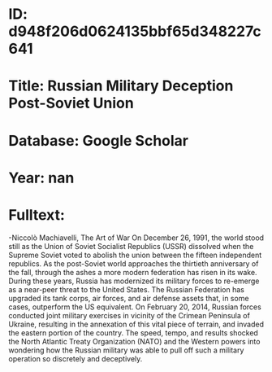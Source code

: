 # ID: d948f206d0624135bbf65d348227c641
# Title: Russian Military Deception Post-Soviet Union
# Database: Google Scholar
# Year: nan
# Fulltext:
-Niccolò Machiavelli, The Art of War On December 26, 1991, the world stood still as the Union of Soviet Socialist Republics (USSR) dissolved when the Supreme Soviet voted to abolish the union between the fifteen independent republics.
As the post-Soviet world approaches the thirtieth anniversary of the fall, through the ashes a more modern federation has risen in its wake.
During these years, Russia has modernized its military forces to re-emerge as a near-peer threat to the United States.
The Russian Federation has upgraded its tank corps, air forces, and air defense assets that, in some cases, outperform the US equivalent.
On February 20, 2014, Russian forces conducted joint military exercises in vicinity of the Crimean Peninsula of Ukraine, resulting in the annexation of this vital piece of terrain, and invaded the eastern portion of the country.
The speed, tempo, and results shocked the North Atlantic Treaty Organization (NATO) and the Western powers into wondering how the Russian military was able to pull off such a military operation so discretely and deceptively.